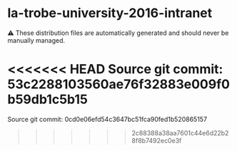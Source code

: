 # la-trobe-university-2016-intranet

:warning: These distribution files are automatically generated and should never be manually managed.

<<<<<<< HEAD
Source git commit: 53c2288103560ae76f32883e009f0b59db1c5b15
=======
Source git commit: 0cd0e06efd54c3647bc51fca90fed1b520865157
>>>>>>> 2c88388a38aa7601c44e6d22b28f8b7492ec0e3f
